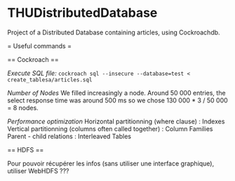 # THUDistributedDatabase
Project of a Distributed Database containing articles, using Cockroachdb.


= Useful commands =

== Cockroach ==

*Execute SQL file:*
```cockroach sql --insecure --database=test < create_tablesa/articles.sql```

*Number of Nodes*
We filled increasingly a node. Around 50 000 entries, the select response time was around 500 ms so we chose 130 000 * 3 / 50 000 = 8 nodes.


*Performance optimization*
Horizontal partitionning (where clause) : Indexes
Vertical partitionning (columns often called together) : Column Families
Parent - child relations : Interleaved Tables

== HDFS ==

Pour pouvoir récupérer les infos (sans utiliser une interface graphique), utiliser WebHDFS ???




